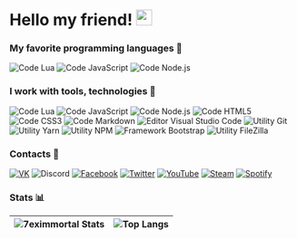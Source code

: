 # Hello my friend! <img src="https://emoji.discord.st/emojis/03138d04-37f4-449d-8c4c-12b266b24f34.gif" width="28px" alt="<3">

### My favorite programming languages 💙
![Code Lua](https://img.shields.io/badge/-Lua-white?style=for-the-badge&logo=lua&logoColor=2C2D72)
![Code JavaScript](https://img.shields.io/badge/-JavaScript-white?style=for-the-badge&logo=javascript&logoColor=F7DF1E)
![Code Node.js](https://img.shields.io/badge/-Node.js-white?style=for-the-badge&logo=node.js&logoColor=339933)

### I work with tools, technologies 🔧
![Code Lua](https://img.shields.io/badge/Code-Lua-2C2D72?style=flat-square&logo=lua&logoColor=2C2D72&labelColor=white)
![Code JavaScript](https://img.shields.io/badge/Code-JavaScript-F7DF1E?style=flat-square&logo=javascript&logoColor=F7DF1E&labelColor=white)
![Code Node.js](https://img.shields.io/badge/Code-Node.js-339933?style=flat-square&logo=node.js&logoColor=339933&labelColor=white)
![Code HTML5](https://img.shields.io/badge/Code-HTML5-E34F26?style=flat-square&logo=html5&logoColor=E34F26&labelColor=white)
![Code CSS3](https://img.shields.io/badge/Code-CSS3-1572B6?style=flat-square&logo=css3&logoColor=1572B6&labelColor=white)
![Code Markdown](https://img.shields.io/badge/Code-Markdown-000000?style=flat-square&logo=markdown&logoColor=000000&labelColor=white)
![Editor Visual Studio Code](https://img.shields.io/badge/Editor-Visual_Studio_Code-007ACC?style=flat-square&logo=visual-studio-code&logoColor=007ACC&labelColor=white)
![Utility Git](https://img.shields.io/badge/Utility-Git-F05032?style=flat-square&logo=git&logoColor=F05032&labelColor=white)
![Utility Yarn](https://img.shields.io/badge/Utility-Yarn-2C8EBB?style=flat-square&logo=yarn&logoColor=2C8EBB&labelColor=white)
![Utility NPM](https://img.shields.io/badge/Utility-NPM-CB3837?style=flat-square&logo=npm&logoColor=CB3837&labelColor=white)
![Framework Bootstrap](https://img.shields.io/badge/Framework-Bootstrap-7952B3?style=flat-square&logo=bootstrap&logoColor=7952B3&labelColor=white)
![Utility FileZilla](https://img.shields.io/badge/Utility-FileZilla-BF0000?style=flat-square&logo=filezilla&logoColor=BF0000&labelColor=white)

### Contacts 📧
[![VK](https://img.shields.io/badge/VK-7eximmortal-4680C2?style=for-the-badge&logo=vk&logoColor=4680C2&labelColor=white)](https://vk.com/7eximmortal)
![Discord](https://img.shields.io/badge/Discord-7eximmortal--8481-5865F2?style=for-the-badge&logo=discord&logoColor=5865F2&labelColor=white)
[![Facebook](https://img.shields.io/badge/Facebook-Vlad_Petrenko-1877F2?style=for-the-badge&logo=facebook&logoColor=1877F2&labelColor=white)](https://www.facebook.com/profile.php?id=100073396981776)
[![Twitter](https://img.shields.io/badge/Twitter-7eximmortal-1DA1F2?style=for-the-badge&logo=twitter&logoColor=1DA1F2&labelColor=white)](https://twitter.com/7eximmortal)
[![YouTube](https://img.shields.io/badge/YouTube-7eximmortal-FF0000?style=for-the-badge&logo=youtube&logoColor=FF0000&labelColor=white)](https://www.youtube.com/channel/UCj8AHPTwrJts-rtg9ZAJaOg)
[![Steam](https://img.shields.io/badge/Steam-7eximmortal-000000?style=for-the-badge&logo=steam&logoColor=000000&labelColor=white)](https://steamcommunity.com/id/7eximmortal/)
[![Spotify](https://img.shields.io/badge/Spotify-7eximmortal-1DB954?style=for-the-badge&logo=spotify&logoColor=1DB954&labelColor=white)](https://open.spotify.com/user/ocbf829cye5e8nr8h8oren0lb)

### Stats 📊

| ![7eximmortal Stats](https://github-readme-stats.vercel.app/api?username=7eximmortal&hide=contribs,prs&show_icons=true&theme=tokyonight) | ![Top Langs](https://github-readme-stats.vercel.app/api/top-langs/?username=7eximmortal&layout=compact) |
| ------ | ------ |
